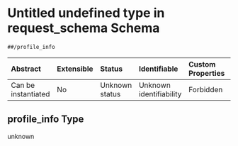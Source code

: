 # Untitled undefined type in request\_schema Schema

```txt
##/profile_info
```



| Abstract            | Extensible | Status         | Identifiable            | Custom Properties | Additional Properties | Access Restrictions | Defined In                                                                              |
| :------------------ | :--------- | :------------- | :---------------------- | :---------------- | :-------------------- | :------------------ | :-------------------------------------------------------------------------------------- |
| Can be instantiated | No         | Unknown status | Unknown identifiability | Forbidden         | Allowed               | none                | [post-request.schema.json\*](../../out/post-request.schema.json "open original schema") |

## profile\_info Type

unknown
